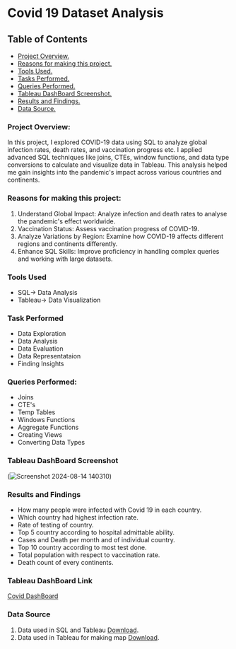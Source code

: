 # Covid 19 Dataset Analysis
## Table of Contents
- [Project Overview.](#project-overview)
- [Reasons for making this project.](#reasons-for-making-this-project)
- [Tools Used.](#tools-used)
- [Tasks Performed.](#task-performed)
- [Queries Performed.](#queries-performed)
- [Tableau DashBoard Screenshot.](#tableau-dashBoard-screenshot)
- [Results and Findings.](#results-and-findings)
- [Data Source.](#data-source)

### Project Overview:
In this project, I explored COVID-19 data using SQL to analyze global infection rates, death rates, and vaccination progress etc. I applied advanced SQL techniques like joins, CTEs, window functions, and data type conversions to calculate and visualize data in Tableau. This analysis helped me gain insights into the pandemic's impact across various countries and continents.

### Reasons for making this project:
1) Understand Global Impact: Analyze infection and death rates to analyse the pandemic's effect worldwide.
2) Vaccination Status: Assess vaccination progress of COVID-19.
3) Analyze Variations by Region: Examine how COVID-19 affects different regions and continents differently.
4) Enhance SQL Skills: Improve proficiency in handling complex queries and working with large datasets.

### Tools Used
- SQL-> Data Analysis
- Tableau-> Data Visualization

### Task Performed
- Data Exploration
- Data Analysis
- Data Evaluation
- Data Representataion
- Finding Insights

### Queries Performed:
- Joins
- CTE's
- Temp Tables
- Windows Functions
- Aggregate Functions
- Creating Views
- Converting Data Types

### Tableau DashBoard Screenshot
(![Screenshot 2024-08-14 140310](https://github.com/user-attachments/assets/1be9fcba-fcb1-41bf-bb82-8ca493f95de2))

### Results and Findings
- How many people were infected with Covid 19 in each country.
- Which country had highest infection rate.
- Rate of testing of country.
- Top 5 country according to hospital admittable ability.
- Cases and Death per month and of individual country.
- Top 10 country according to most test done.
- Total population with respect to vaccination rate.
- Death count of every continents.
  
### Tableau DashBoard Link
[Covid DashBoard](https://public.tableau.com/app/profile/anuj.prasad7773/viz/COVID19DashBoard_17236317743840/Dashboard1)

### Data Source
1) Data used in SQL and Tableau [Download](https://ourworldindata.org/covid-deaths).
2) Data used in Tableau for making map [Download](https://data.world/covid-19-data-resource-hub/covid-19-case-counts).
